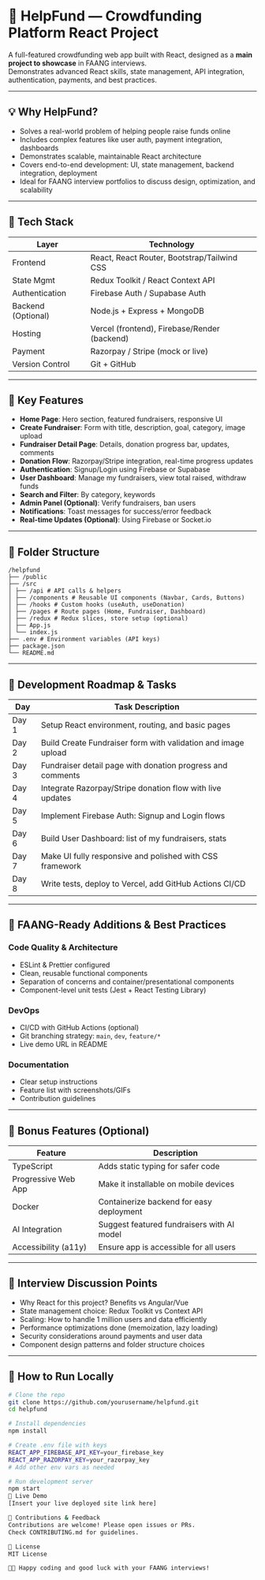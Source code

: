 

# 🚀 HelpFund — Crowdfunding Platform React Project

A full-featured crowdfunding web app built with React, designed as a **main project to showcase** in FAANG interviews.  
Demonstrates advanced React skills, state management, API integration, authentication, payments, and best practices.

---

## 💡 Why HelpFund?

- Solves a real-world problem of helping people raise funds online
- Includes complex features like user auth, payment integration, dashboards
- Demonstrates scalable, maintainable React architecture
- Covers end-to-end development: UI, state management, backend integration, deployment
- Ideal for FAANG interview portfolios to discuss design, optimization, and scalability

---

## 🧱 Tech Stack

| Layer        | Technology                          |
|--------------|-----------------------------------|
| Frontend     | React, React Router, Bootstrap/Tailwind CSS |
| State Mgmt   | Redux Toolkit / React Context API |
| Authentication | Firebase Auth / Supabase Auth    |
| Backend (Optional) | Node.js + Express + MongoDB   |
| Hosting      | Vercel (frontend), Firebase/Render (backend) |
| Payment      | Razorpay / Stripe (mock or live)  |
| Version Control | Git + GitHub                     |

---

## 🧩 Key Features

- **Home Page**: Hero section, featured fundraisers, responsive UI
- **Create Fundraiser**: Form with title, description, goal, category, image upload
- **Fundraiser Detail Page**: Details, donation progress bar, updates, comments
- **Donation Flow**: Razorpay/Stripe integration, real-time progress updates
- **Authentication**: Signup/Login using Firebase or Supabase
- **User Dashboard**: Manage my fundraisers, view total raised, withdraw funds
- **Search and Filter**: By category, keywords
- **Admin Panel (Optional)**: Verify fundraisers, ban users
- **Notifications**: Toast messages for success/error feedback
- **Real-time Updates (Optional)**: Using Firebase or Socket.io

---

## 📁 Folder Structure

```
/helpfund
├── /public
├── /src
│ ├── /api # API calls & helpers
│ ├── /components # Reusable UI components (Navbar, Cards, Buttons)
│ ├── /hooks # Custom hooks (useAuth, useDonation)
│ ├── /pages # Route pages (Home, Fundraiser, Dashboard)
│ ├── /redux # Redux slices, store setup (optional)
│ ├── App.js
│ └── index.js
├── .env # Environment variables (API keys)
├── package.json
└── README.md

```


---

## 🧪 Development Roadmap & Tasks

| Day   | Task Description                               |
|-------|------------------------------------------------|
| Day 1 | Setup React environment, routing, and basic pages |
| Day 2 | Build Create Fundraiser form with validation and image upload |
| Day 3 | Fundraiser detail page with donation progress and comments |
| Day 4 | Integrate Razorpay/Stripe donation flow with live updates |
| Day 5 | Implement Firebase Auth: Signup and Login flows |
| Day 6 | Build User Dashboard: list of my fundraisers, stats |
| Day 7 | Make UI fully responsive and polished with CSS framework |
| Day 8 | Write tests, deploy to Vercel, add GitHub Actions CI/CD |

---

## 🧠 FAANG-Ready Additions & Best Practices

### Code Quality & Architecture
- ESLint & Prettier configured
- Clean, reusable functional components
- Separation of concerns and container/presentational components
- Component-level unit tests (Jest + React Testing Library)

### DevOps
- CI/CD with GitHub Actions (optional)
- Git branching strategy: `main`, `dev`, `feature/*`
- Live demo URL in README

### Documentation
- Clear setup instructions
- Feature list with screenshots/GIFs
- Contribution guidelines

---

## 🌟 Bonus Features (Optional)

| Feature              | Description                                |
|----------------------|--------------------------------------------|
| TypeScript           | Adds static typing for safer code          |
| Progressive Web App  | Make it installable on mobile devices      |
| Docker               | Containerize backend for easy deployment   |
| AI Integration       | Suggest featured fundraisers with AI model |
| Accessibility (a11y) | Ensure app is accessible for all users     |

---

## 📝 Interview Discussion Points

- Why React for this project? Benefits vs Angular/Vue
- State management choice: Redux Toolkit vs Context API
- Scaling: How to handle 1 million users and data efficiently
- Performance optimizations done (memoization, lazy loading)
- Security considerations around payments and user data
- Component design patterns and folder structure choices

---

## 🚀 How to Run Locally

```bash
# Clone the repo
git clone https://github.com/yourusername/helpfund.git
cd helpfund

# Install dependencies
npm install

# Create .env file with keys
REACT_APP_FIREBASE_API_KEY=your_firebase_key
REACT_APP_RAZORPAY_KEY=your_razorpay_key
# Add other env vars as needed

# Run development server
npm start
🔗 Live Demo
[Insert your live deployed site link here]

🤝 Contributions & Feedback
Contributions are welcome! Please open issues or PRs.
Check CONTRIBUTING.md for guidelines.

📜 License
MIT License

👨‍💻 Happy coding and good luck with your FAANG interviews!
```

